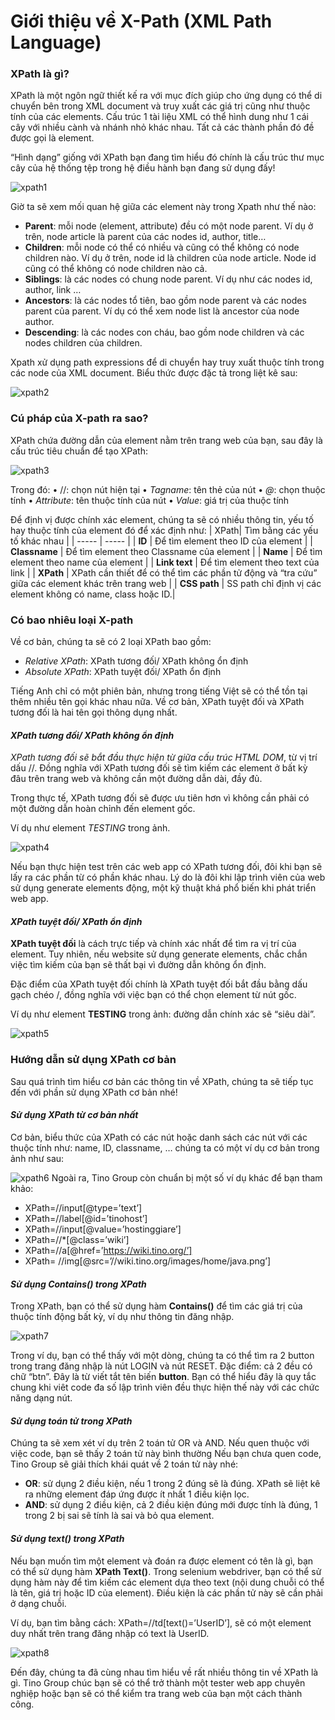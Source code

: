 # Giới thiệu về X-Path (XML Path Language)
###	XPath là gì?
XPath là một ngôn ngữ thiết kế ra với mục đích giúp cho ứng dụng có thể di chuyển bên trong XML document và truy xuất các giá trị cũng như thuộc tính của các elements. Cấu trúc 1 tài liệu XML có thể hình dung như 1 cái cây với nhiều cành và nhánh nhỏ khác nhau. Tất cả các thành phần đó đề được gọi là element. 

“Hình dạng” giống với XPath bạn đang tìm hiểu đó chính là cấu trúc thư mục cây của hệ thống tệp trong hệ điều hành bạn đang sử dụng đấy!

![xpath1](https://user-images.githubusercontent.com/105435351/198827519-a0c6487f-dbd3-459a-a4c9-7c6e47acf649.png)

Giờ ta sẽ xem mối quan hệ giữa các element này trong Xpath như thế nào:
-	**Parent**: mỗi node (element, attribute) đều có một node parent. Ví dụ ở trên, node article là parent của các nodes id, author, title…
-	**Children**: mỗi node có thể có nhiều và cũng có thể không có node children nào. Ví dụ ở trên, node id là children của node article. Node id cũng có thể không có node children nào cả.
-	**Siblings**: là các nodes có chung node parent. Ví dụ như các nodes id, author, link …
-	**Ancestors**: là các nodes tổ tiên, bao gồm node parent và các nodes parent của parent. Ví dụ có thể xem node list là ancestor của node author.
-	**Descending**: là các nodes con cháu, bao gồm node children và các nodes children của children.

Xpath xử dụng path expressions để di chuyển hay truy xuất thuộc tính trong các node của XML document. Biểu thức được đặc tả trong liệt kê sau:

![xpath2](https://user-images.githubusercontent.com/105435351/198827522-32fa3b2e-7c96-4cbb-b052-5cac37cb389f.png)

###	Cú pháp của X-path ra sao?
XPath chứa đường dẫn của element nằm trên trang web của bạn, sau đây là cấu trúc tiêu chuẩn để tạo XPath:

![xpath3](https://user-images.githubusercontent.com/105435351/198827526-5474bde0-4a1e-4f1b-8917-57dff7744a98.png)

Trong đó:
•	//: chọn nút hiện tại
•	*Tagname*: tên thẻ của nút
•	*@*: chọn thuộc tính
•	*Attribute*: tên thuộc tính của nút
•	*Value*: giá trị của thuộc tính

Để định vị được chính xác element, chúng ta sẽ có nhiều thông tin, yếu tố hay thuộc tính của element đó để xác định như:
| XPath|	Tìm bằng các yếu tố khác nhau |
| ----- | ----- |
| **ID** | Để tìm element theo ID của element |
| **Classname** |	Để tìm element theo Classname của element |
| **Name** |	Để tìm element theo name của element |
| **Link text** |	Để tìm element theo text của link |
| **XPath** |	XPath cần thiết để có thể tìm các phần tử động và “tra cứu” giữa các element khác trên trang web |
| **CSS path** |	SS path chỉ định vị các element không có name, class hoặc ID.|

###	Có bao nhiêu loại X-path
Về cơ bản, chúng ta sẽ có 2 loại XPath bao gồm:
-	*Relative XPath*: XPath tương đối/ XPath không ổn định
-	*Absolute XPath*: XPath tuyệt đối/ XPath ổn định

Tiếng Anh chỉ có một phiên bản, nhưng trong tiếng Việt sẽ có thể tồn tại thêm nhiều tên gọi khác nhau nữa. Về cơ bản, XPath tuyệt đối và XPath tương đối là hai tên gọi thông dụng nhất.
####	*XPath tương đối/ XPath không ổn định*
*XPath tương đối sẽ bắt đầu thực hiện từ giữa cấu trúc HTML DOM*, từ vị trí dấu //. Đồng nghĩa với XPath tương đối sẽ tìm kiếm các element ở bất kỳ đâu trên trang web và không cần một đường dẫn dài, đầy đủ.

Trong thực tế, XPath tương đối sẽ được ưu tiên hơn vì không cần phải có một đường dẫn hoàn chỉnh đến element gốc.

Ví dụ như element *TESTING* trong ảnh.

![xpath4](https://user-images.githubusercontent.com/105435351/198827529-ac6b4b9b-aff2-4e34-9d76-2411ae6b4be2.png)

Nếu bạn thực hiện test trên các web app có XPath tương đối, đôi khi bạn sẽ lấy ra các phần từ có phần khác nhau. Lý do là đôi khi lập trình viên của web sử dụng generate elements động, một kỹ thuật khá phổ biến khi phát triển web app.

####	*XPath tuyệt đối/ XPath ổn định*
**XPath tuyệt đối** là cách trực tiếp và chính xác nhất để tìm ra vị trí của element. Tuy nhiên, nếu website sử dụng generate elements, chắc chắn việc tìm kiếm của bạn sẽ thất bại vì đường dẫn không ổn định.

Đặc điểm của XPath tuyệt đối chính là XPath tuyệt đối bắt đầu bằng dấu gạch chéo /, đồng nghĩa với việc bạn có thể chọn element từ nút gốc.

Ví dụ như element **TESTING** trong ảnh: đường dẫn chính xác sẽ “siêu dài”.

![xpath5](https://user-images.githubusercontent.com/105435351/198827530-505079ba-d655-4d3b-a191-da1a80a4de71.png)
###	Hướng dẫn sử dụng XPath cơ bản
Sau quá trình tìm hiểu cơ bản các thông tin về XPath, chúng ta sẽ tiếp tục đến với phần sử dụng XPath cơ bản nhé!

#### *Sử dụng XPath từ cơ bản nhất*
Cơ bản, biểu thức của XPath có các nút hoặc danh sách các nút với các thuộc tính như: name, ID, classname, … chúng ta có một ví dụ cơ bản trong ảnh như sau:

![xpath6](https://user-images.githubusercontent.com/105435351/198827532-daa1f2ed-d74d-4d2d-a624-6fab5f351ff0.png)
Ngoài ra, Tino Group còn chuẩn bị một số ví dụ khác để bạn tham khảo:
- XPath=//input[@type=’text’]
-	XPath=//label[@id=’tinohost’]
-	XPath=//input[@value=’hostinggiare’]
-	XPath=//*[@class=’wiki’]
-	XPath=//a[@href=’https://wiki.tino.org/’]
-	XPath= //img[@src=’//wiki.tino.org/images/home/java.png’]

####	*Sử dụng Contains() trong XPath*
Trong XPath, bạn có thể sử dụng hàm **Contains()** để tìm các giá trị của thuộc tính động bất kỳ, ví dụ như thông tin đăng nhập.

![xpath7](https://user-images.githubusercontent.com/105435351/198827534-37440922-d4ec-40a1-8a9f-a685ca4ed0b5.png)

Trong ví dụ, bạn có thể thấy với một dòng, chúng ta có thể tìm ra 2 button trong trang đăng nhập là nút LOGIN và nút RESET. Đặc điểm: cả 2 đều có chữ “btn”. Đây là từ viết tắt tên biến **button**. Bạn có thể hiểu đây là quy tắc chung khi viêt code đa số lập trình viên đều thực hiện thế này với các chức năng dạng nút.

####	*Sử dụng toán tử trong XPath*
Chúng ta sẽ xem xét ví dụ trên 2 toán tử OR và AND. Nếu quen thuộc với việc code, bạn sẽ thấy 2 toán tử này bình thường Nếu bạn chưa quen code, Tino Group sẽ giải thích khái quát về 2 toán tử này nhé:
- **OR**: sử dụng 2 điều kiện, nếu 1 trong 2 đúng sẽ là đúng. XPath sẽ liệt kê ra những element đáp ứng được ít nhất 1 điều kiện lọc.
- **AND**: sử dụng 2 điều kiện, cả 2 điều kiện đúng mới được tính là đúng, 1 trong 2 bị sai sẽ tính là sai và bỏ qua element.

#### *Sử dụng text() trong XPath*
Nếu bạn muốn tìm một element và đoán ra được element có tên là gì, bạn có thể sử dụng hàm **XPath Text()**. Trong selenium webdriver, bạn có thể sử dụng hàm này để tìm kiếm các element dựa theo text (nội dung chuỗi có thể là tên, giá trị hoặc ID của element). Điều kiện là các phần tử này sẽ cần phải ở dạng chuỗi.

Ví dụ, bạn tìm bằng cách: XPath=//td[text()=’UserID’], sẽ có một element duy nhất trên trang đăng nhập có text là UserID.

![xpath8](https://user-images.githubusercontent.com/105435351/198827535-030ee01a-3436-4782-a692-ef1b5a81a49c.png)

Đến đây, chúng ta đã cùng nhau tìm hiểu về rất nhiều thông tin về XPath là gì. Tino Group chúc bạn sẽ có thể trở thành một tester web app chuyên nghiệp hoặc bạn sẽ có thể kiểm tra trang web của bạn một cách thành công.
